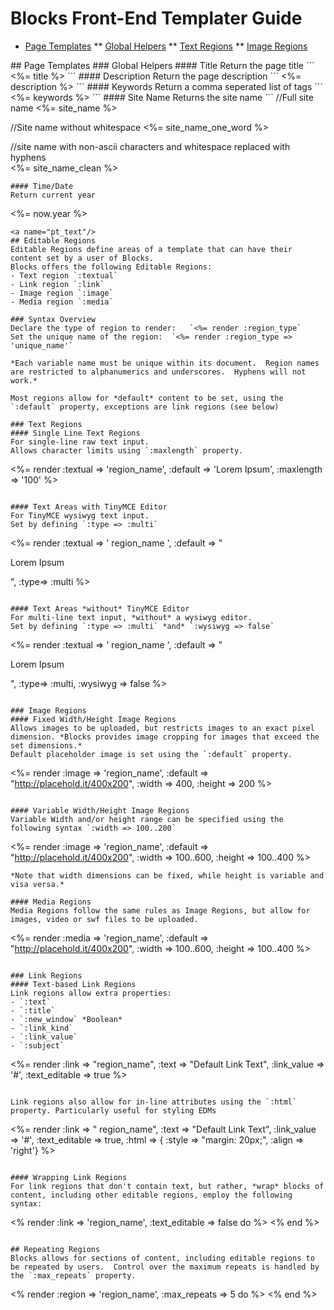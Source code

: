 # Blocks Front-End Templater Guide
* [Page Templates](#page_templates)
** [Global Helpers](#pt_global)
** [Text Regions](#pt_text)
** [Image Regions](#pt_image)
	

<a name="page_templates"/>
## Page Templates
<a name="pt_global"/>
### Global Helpers
#### Title
Return the page title
```
<%= title %>
```
#### Description
Return the page description
```
<%= description %>
```
#### Keywords
Return a comma seperated list of tags
```
<%= keywords %>
```
#### Site Name
Returns the site name
```
//Full site name	
<%= site_name %>

//Site name without whitespace
<%= site_name_one_word %>

//site name with non-ascii characters and whitespace replaced with hyphens	
<%= site_name_clean %>
```
#### Time/Date
Return current year
```
<%= now.year %>
```
<a name="pt_text"/>
## Editable Regions
Editable Regions define areas of a template that can have their content set by a user of Blocks.
Blocks offers the following Editable Regions:
- Text region `:textual`
- Link region `:link`
- Image region `:image`
- Media region `:media`

### Syntax Overview
Declare the type of region to render:	`<%= render :region_type`
Set the unique name of the region:	`<%= render :region_type => 'unique_name'` 

*Each variable name must be unique within its document.  Region names are restricted to alphanumerics and underscores.  Hyphens will not work.* 

Most regions allow for *default* content to be set, using the `:default` property, exceptions are link regions (see below)

### Text Regions
#### Single Line Text Regions
For single-line raw text input. 
Allows character limits using `:maxlength` property.
```
<%= render :textual => 'region_name', :default => 'Lorem Ipsum', :maxlength => '100' %>
```

#### Text Areas with TinyMCE Editor
For TinyMCE wysiwyg text input. 
Set by defining `:type => :multi`
```
<%= render :textual => ' region_name ', :default => "<p>Lorem Ipsum</p>", :type=> :multi %>
```

#### Text Areas *without* TinyMCE Editor
For multi-line text input, *without* a wysiwyg editor. 
Set by defining `:type => :multi` *and* `:wysiwyg => false`
```
<%= render :textual => ' region_name ', :default => "<p>Lorem Ipsum</p>", :type=> :multi, :wysiwyg => false %>
```

### Image Regions
#### Fixed Width/Height Image Regions
Allows images to be uploaded, but restricts images to an exact pixel dimension. *Blocks provides image cropping for images that exceed the set dimensions.*
Default placeholder image is set using the `:default` property.
```
<%= render :image => 'region_name',  :default => "http://placehold.it/400x200", :width => 400, :height => 200 %>
```

#### Variable Width/Height Image Regions
Variable Width and/or height range can be specified using the following syntax `:width => 100..200` 
```
<%= render :image => 'region_name', :default => "http://placehold.it/400x200", :width => 100..600, :height => 100..400 %>
```
*Note that width dimensions can be fixed, while height is variable and visa versa.*

#### Media Regions
Media Regions follow the same rules as Image Regions, but allow for images, video or swf files to be uploaded.
```
<%= render :media => 'region_name', :default => "http://placehold.it/400x200", :width => 100..600, :height => 100..400 %>
```

### Link Regions
#### Text-based Link Regions
Link regions allow extra properties:
- `:text`
- `:title`
- `:new_window` *Boolean*
- `:link_kind`
- `:link_value`
- `:subject`

```
<%= render :link => "region_name", :text => "Default Link Text", :link_value => '#', :text_editable => true %>
```

Link regions also allow for in-line attributes using the `:html` property. Particularly useful for styling EDMs

```
<%= render :link => " region_name", :text => "Default Link Text", :link_value => '#', :text_editable => true, :html => { :style => "margin: 20px;", :align => 'right'} %>
```

#### Wrapping Link Regions
For link regions that don't contain text, but rather, *wrap* blocks of content, including other editable regions, employ the following syntax: 
```
<% render :link => 'region_name', :text_editable => false do %>
		<!-- HTML content goes here. Other editable regions, ie. Image Regions can also go here -->
<% end %>
```

## Repeating Regions
Blocks allows for sections of content, including editable regions to be repeated by users.  Control over the maximum repeats is handled by the `:max_repeats` property.
```
<% render :region => 'region_name', :max_repeats => 5 do %>
		<!-- HTML content / Blocks editable regions go here. 
		NB: You CANNOT have repeating regions inside repeating regions -->
<% end %>
```

